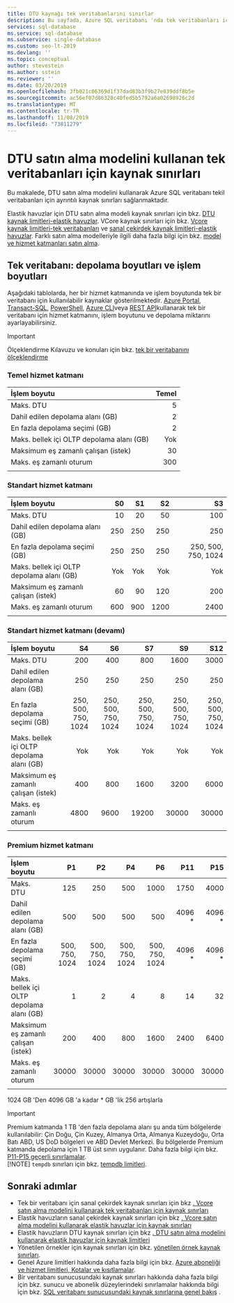 ```yaml
---
title: DTU kaynağı tek veritabanlarını sınırlar
description: Bu sayfada, Azure SQL veritabanı 'nda tek veritabanları için bazı yaygın DTU kaynak sınırları açıklanmaktadır.
services: sql-database
ms.service: sql-database
ms.subservice: single-database
ms.custom: seo-lt-2019
ms.devlang: ''
ms.topic: conceptual
author: stevestein
ms.author: sstein
ms.reviewer: ''
ms.date: 03/20/2019
ms.openlocfilehash: 3fb021c06369d1f37dad83b3f9b27e039ddf8b5e
ms.sourcegitcommit: ac56ef07d86328c40fed5b5792a6a02698926c2d
ms.translationtype: MT
ms.contentlocale: tr-TR
ms.lasthandoff: 11/08/2019
ms.locfileid: "73811279"
---
```

# <a name="resource-limits-for-single-databases-using-the-dtu-purchasing-model"></a>DTU satın alma modelini kullanan tek veritabanları için kaynak sınırları

Bu makalede, DTU satın alma modelini kullanarak Azure SQL veritabanı tekil veritabanları için ayrıntılı kaynak sınırları sağlanmaktadır.

Elastik havuzlar için DTU satın alma modeli kaynak sınırları için bkz. [DTU kaynak limitleri-elastik havuzlar](sql-database-dtu-resource-limits-elastic-pools.md). VCore kaynak sınırları için bkz. [Vcore kaynak limitleri-tek veritabanları](sql-database-vcore-resource-limits-single-databases.md) ve [sanal çekirdek kaynak limitleri-elastik havuzlar](sql-database-vcore-resource-limits-elastic-pools.md). Farklı satın alma modelleriyle ilgili daha fazla bilgi için bkz. [model ve hizmet katmanları satın alma](sql-database-purchase-models.md).

## <a name="single-database-storage-sizes-and-compute-sizes"></a>Tek veritabanı: depolama boyutları ve işlem boyutları

Aşağıdaki tablolarda, her bir hizmet katmanında ve işlem boyutunda tek bir veritabanı için kullanılabilir kaynaklar gösterilmektedir. [Azure Portal](sql-database-single-databases-manage.md#manage-an-existing-sql-database-server), [Transact-SQL](sql-database-single-databases-manage.md#transact-sql-manage-sql-database-servers-and-single-databases), [PowerShell](sql-database-single-databases-manage.md#powershell-manage-sql-database-servers-and-single-databases), [Azure CLI](sql-database-single-databases-manage.md#azure-cli-manage-sql-database-servers-and-single-databases)veya [REST API](sql-database-single-databases-manage.md#rest-api-manage-sql-database-servers-and-single-databases)kullanarak tek bir veritabanı için hizmet katmanını, işlem boyutunu ve depolama miktarını ayarlayabilirsiniz.

> [!IMPORTANT]
> Ölçeklendirme Kılavuzu ve konuları için bkz. [tek bir veritabanını ölçeklendirme](sql-database-single-database-scale.md)

### <a name="basic-service-tier"></a>Temel hizmet katmanı

| **İşlem boyutu** | **Temel** |
| :--- | --: |
| Maks. DTU | 5 |
| Dahil edilen depolama alanı (GB) | 2 |
| En fazla depolama seçimi (GB) | 2 |
| Maks. bellek içi OLTP depolama alanı (GB) |Yok |
| Maksimum eş zamanlı çalışan (istek) | 30 |
| Maks. eş zamanlı oturum | 300 |
|||

### <a name="standard-service-tier"></a>Standart hizmet katmanı

| **İşlem boyutu** | **S0** | **S1** | **S2** | **S3** |
| :--- |---:| ---:|---:|---:|
| Maks. DTU | 10 | 20 | 50 | 100 |
| Dahil edilen depolama alanı (GB) | 250 | 250 | 250 | 250 |
| En fazla depolama seçimi (GB) | 250 | 250 | 250 | 250, 500, 750, 1024 |
| Maks. bellek içi OLTP depolama alanı (GB) | Yok | Yok | Yok | Yok |
| Maksimum eş zamanlı çalışan (istek)| 60 | 90 | 120 | 200 |
| Maks. eş zamanlı oturum |600 | 900 | 1200 | 2400 |
||||||

### <a name="standard-service-tier-continued"></a>Standart hizmet katmanı (devamı)

| **İşlem boyutu** | **S4** | **S6** | **S7** | **S9** | **S12** |
| :--- |---:| ---:|---:|---:|---:|
| Maks. DTU | 200 | 400 | 800 | 1600 | 3000 |
| Dahil edilen depolama alanı (GB) | 250 | 250 | 250 | 250 | 250 |
| En fazla depolama seçimi (GB) | 250, 500, 750, 1024 | 250, 500, 750, 1024 | 250, 500, 750, 1024 | 250, 500, 750, 1024 | 250, 500, 750, 1024 |
| Maks. bellek içi OLTP depolama alanı (GB) | Yok | Yok | Yok | Yok |Yok |
| Maksimum eş zamanlı çalışan (istek)| 400 | 800 | 1600 | 3200 |6000 |
| Maks. eş zamanlı oturum |4800 | 9600 | 19200 | 30000 |30000 |
|||||||

### <a name="premium-service-tier"></a>Premium hizmet katmanı

| **İşlem boyutu** | **P1** | **P2** | **P4** | **P6** | **P11** | **P15** |
| :--- |---:|---:|---:|---:|---:|---:|
| Maks. DTU | 125 | 250 | 500 | 1000 | 1750 | 4000 |
| Dahil edilen depolama alanı (GB) | 500 | 500 | 500 | 500 | 4096 * | 4096 * |
| En fazla depolama seçimi (GB) | 500, 750, 1024 | 500, 750, 1024 | 500, 750, 1024 | 500, 750, 1024 | 4096 * | 4096 * |
| Maks. bellek içi OLTP depolama alanı (GB) | 1 | 2 | 4 | 8 | 14 | 32 |
| Maksimum eş zamanlı çalışan (istek)| 200 | 400 | 800 | 1600 | 2400 | 6400 |
| Maks. eş zamanlı oturum | 30000 | 30000 | 30000 | 30000 | 30000 | 30000 |
|||||||

1024 GB 'Den 4096 GB 'a kadar \* GB 'lik 256 artışlarla

> [!IMPORTANT]
> Premium katmanda 1 TB 'den fazla depolama alanı şu anda tüm bölgelerde kullanılabilir: Çin Doğu, Çin Kuzey, Almanya Orta, Almanya Kuzeydoğu, Orta Batı ABD, US DoD bölgeleri ve ABD Devlet Merkezi. Bu bölgelerde Premium katmanda depolama için 1 TB üst sınırı uygulanır.  Daha fazla bilgi için bkz. [P11-P15 geçerli sınırlamalar](sql-database-single-database-scale.md#p11-and-p15-constraints-when-max-size-greater-than-1-tb).  
> [!NOTE]
> `tempdb` sınırları için bkz. [tempdb limitleri](https://docs.microsoft.com/sql/relational-databases/databases/tempdb-database?view=sql-server-2017#tempdb-database-in-sql-database).

## <a name="next-steps"></a>Sonraki adımlar

- Tek bir veritabanı için sanal çekirdek kaynak sınırları için bkz [. Vcore satın alma modelini kullanarak tek veritabanları için kaynak sınırları](sql-database-vcore-resource-limits-single-databases.md)
- Elastik havuzların sanal çekirdek kaynak sınırları için bkz [. Vcore satın alma modelini kullanarak elastik havuzlar için kaynak sınırları](sql-database-vcore-resource-limits-elastic-pools.md)
- Elastik havuzların DTU kaynak sınırları için bkz [. DTU satın alma modelini kullanarak elastik havuzlar için kaynak limitleri](sql-database-dtu-resource-limits-elastic-pools.md)
- Yönetilen örnekler için kaynak sınırları için bkz. [yönetilen örnek kaynak sınırları](sql-database-managed-instance-resource-limits.md).
- Genel Azure limitleri hakkında daha fazla bilgi için bkz. [Azure aboneliği ve hizmet limitleri, Kotalar ve kısıtlamalar](../azure-subscription-service-limits.md).
- Bir veritabanı sunucusundaki kaynak sınırları hakkında daha fazla bilgi için bkz. sunucu ve abonelik düzeylerindeki sınırlamalar hakkında bilgi için bkz. [SQL veritabanı sunucusundaki kaynak sınırlarına genel bakış](sql-database-resource-limits-database-server.md) .
